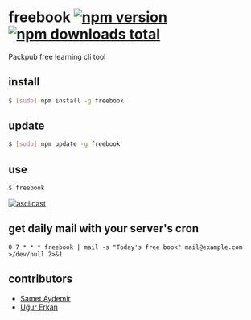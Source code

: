 # freebook [![npm version][npm-image]][npm-url] [![npm downloads total][dt-image]][dt-url]
Packpub free learning cli tool

## install
```bash 
$ [sudo] npm install -g freebook
```

## update
```bash 
$ [sudo] npm update -g freebook
```

## use
```bash 
$ freebook
```
[![asciicast](https://asciinema.org/a/90491.png)](https://asciinema.org/a/90491)

## get daily mail with your server's cron
```crontab
0 7 * * * freebook | mail -s "Today's free book" mail@example.com >/dev/null 2>&1
```

## contributors
* [Samet Aydemir](https://github.com/smtaydemir)
* [Uğur Erkan](https://github.com/ugurerkan)

[npm-image]: https://img.shields.io/npm/v/freebook.svg?style=flat-square
[npm-url]: https://www.npmjs.com/package/freebook

[dt-image]: https://img.shields.io/npm/dt/freebook.svg?style=flat-square
[dt-url]: https://www.npmjs.com/package/freebook
